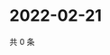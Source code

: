 # 2022-02-21

共 0 条

<!-- BEGIN WEIBO -->
<!-- 最后更新时间 Mon Feb 21 2022 00:15:33 GMT+0800 (China Standard Time) -->

<!-- END WEIBO -->
